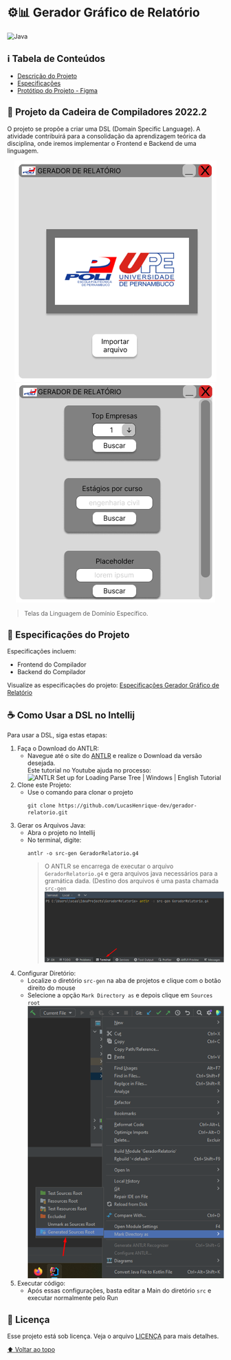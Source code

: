 # ⚙️📊 Gerador Gráfico de Relatório

![Java](https://img.shields.io/badge/Java-ED8B00?style=for-the-badge&logo=openjdk&logoColor=white)

## ℹ Tabela de Conteúdos
- [Descrição do Projeto](#dart-projeto-da-cadeira-de-compiladores-20222)
- [Especificações](#-especificações-do-projeto)
- [Protótipo do Projeto - Figma](https://www.figma.com/proto/hDs7IpLgYHRi0fEVKPUU5L/PROJETO-DSL?node-id=31-4&scaling=min-zoom&page-id=0%3A1&starting-point-node-id=31%3A4)

## :dart: Projeto da Cadeira de Compiladores 2022.2

O projeto se propõe a criar uma DSL (Domain Specific Language). A atividade contribuirá para a consolidação da aprendizagem teórica da disciplina, onde iremos implementar o Frontend e Backend de uma linguagem. 

<div align="center">

  ![Tela Inicial do Gerador](images/tela-inicial-gerador.png)
  </br>
  ![Tela de Consultas do Gerador](images/tela-consultas-gerador.png)
</div>

> Telas da Linguagem de Domínio Específico.

## 📃 Especificações do Projeto

Especificações incluem:
- Frontend do Compilador
- Backend do Compilador

Visualize as especificações do projeto: [Especificações Gerador Gráfico de Relatório](especificacoes)

## ☕ Como Usar a DSL no Intellij

Para usar a DSL, siga estas etapas:

1. Faça o Download do ANTLR:
    * Navegue até o site do [ANTLR](https://www.antlr.org/) e realize o Download da versão desejada. </br>
    Este tutorial no Youtube ajuda no processo: ![ANTLR Set up for Loading Parse Tree | Windows | English Tutorial](https://www.youtube.com/watch?v=p2gIBPz69DM)
1. Clone este Projeto:
    * Use o comando para clonar o projeto
      ```git
      git clone https://github.com/LucasHenrique-dev/gerador-relatorio.git
      ```
1. Gerar os Arquivos Java:
   * Abra o projeto no Intellij
   * No terminal, digite:
      ```shell
      antlr -o src-gen GeradorRelatorio.g4
      ```
      > O ANTLR se encarrega de executar o arquivo `GeradorRelatorio.g4` e gera arquivos java necessários para a gramática dada. (Destino dos arquivos é uma pasta chamada `src-gen`
    ![Demonstração no Terminal](images/comando-terminal.png)
 1. Configurar Diretório:
     * Localize o diretório `src-gen` na aba de projetos e clique com o botão direito do mouse
     * Selecione a opção `Mark Directory as` e depois clique em `Sources root`
     ![Configuração do Diretório](images/configurar-diretorio.png)
 1. Executar código:
     * Após essas configurações, basta editar a Main do diretório `src` e executar normalmente pelo Run
     
## 📝 Licença

Esse projeto está sob licença. Veja o arquivo [LICENÇA](LICENSE) para mais detalhes.

[⬆ Voltar ao topo](#%EF%B8%8F-gerador-gráfico-de-relatório)<br>
